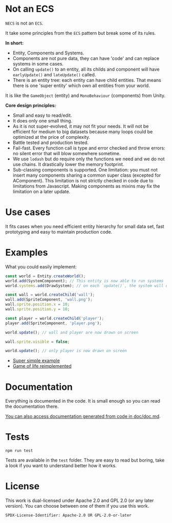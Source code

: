 # Not an ECS

`NECS` is not an `ECS`.

It take some principles from the `ECS` pattern but break some of its rules.

**In short:**

- Entity, Components and Systems.
- Components are not pure data, they can have 'code' and can replace systems in some cases.
- On calling `update()` to an entity, all its childs and component will have `earlyUpdate()` and `lateUpdate()` called.
- There is an entity tree: each entity can have child entities. That means there is one 'super entity' which own all
entities from your world.

It is like the `GameObject` (entity) and `MonoBehaviour` (components) from Unity.

**Core design principles:**

- Small and easy to read/edit.
- It does only one small thing.
- As it is not super-evolved, it may not fit your needs. It will not be efficient for medium to big datasets because
many loops could be optimized at the price of complexity.
- Battle tested and production tested.
- Fail-fast. Every function call is type and error checked and throw errors: no silent error that will blow somewhere sometime.
- We use `lodash` but do require only the functions we need and we do not use chains. It drastically lower the memory footprint.
- Sub-classing components is supported. One limitation: you must not insert many components sharing a common super class (excepted for AComponent).
This limitation is not strictly checked in code due to limitations from Javascript. Making components as mixins may fix the limitation on a later update.

# Use cases

It fits cases when you need efficient entity hierarchy for small data set, fast prototyping and easy to maintain production code.

# Examples

What you could easily implement:
```javascript
const world = Entity.createWorld();
world.add(SystemComponent); // This entity is now able to run systems
world.systems.add(DrawSystem); // on each `update()`, the system will draw sprites on-screen

const wall = world.createChild('wall');
wall.add(SpriteComponent, 'wall.png');
wall.sprite.position.x = 10;
wall.sprite.position.y = 10;

const player = world.createChild('player');
player.add(SpriteComponent, 'player.png');

world.update(); // wall and player are now drawn on screen

wall.sprite.visible = false;

world.update(); // only player is now drawn on screen
```

- [Super simple example](examples/simple/index.js)
- [Game of life reimplemented](examples/game_of_life/index.js)

# Documentation

Everything is documented in the code. It is small enough so you can read the documentation there.

[You can also access documentation generated from code in doc/doc.md](doc/doc.md).

# Tests

    npm run test

Tests are available in the `test` folder. They are easy to read but boring, take a look if you want
to understand better how it works.

# License

This work is dual-licensed under Apache 2.0 and GPL 2.0 (or any later version).
You can choose between one of them if you use this work.

`SPDX-License-Identifier: Apache-2.0 OR GPL-2.0-or-later`
